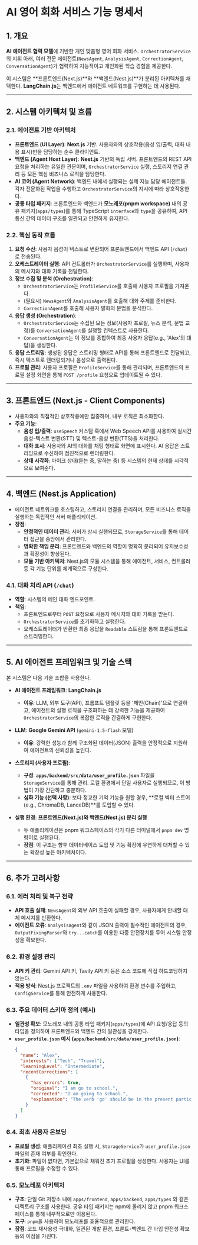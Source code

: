 # AI 영어 회화 서비스 기능 명세서

## 1. 개요

**AI 에이전트 협력 모델**에 기반한 개인 맞춤형 영어 회화 서비스. `OrchestratorService`의 지휘 아래, 여러 전문 에이전트(`NewsAgent`, `AnalysisAgent`, `CorrectionAgent`, `ConversationAgent`)가 협력하여 지능적이고 개인화된 학습 경험을 제공한다.

이 시스템은 **프론트엔드(Next.js)**와 **백엔드(Nest.js)**가 분리된 아키텍처를 채택한다. **LangChain.js**는 백엔드에서 에이전트 네트워크를 구현하는 데 사용된다.

---

## 2. 시스템 아키텍처 및 흐름

### 2.1. 에이전트 기반 아키텍처

- **프론트엔드 (UI Layer)**: **Next.js** 기반. 사용자와의 상호작용(음성 입/출력, 대화 내용 표시)만을 담당하는 순수 클라이언트.
- **백엔드 (Agent Host Layer)**: **Nest.js** 기반의 독립 서버. 프론트엔드의 REST API 요청을 처리하는 유일한 관문이며, `OrchestratorService` 실행, 스토리지 연결 관리 등 모든 핵심 비즈니스 로직을 담당한다.
- **AI 코어 (Agent Network)**: 백엔드 내에서 실행되는 실제 지능 담당 에이전트들. 각자 전문화된 작업을 수행하고 `OrchestratorService`의 지시에 따라 상호작용한다.
- **공통 타입 패키지**: 프론트엔드와 백엔드가 **모노레포(pnpm workspace)** 내의 공유 패키지(`apps/types`)를 통해 TypeScript `interface`와 `type`을 공유하여, API 통신 간의 데이터 구조를 일관되고 안전하게 유지한다.

### 2.2. 핵심 동작 흐름

1.  **요청 수신**: 사용자 음성이 텍스트로 변환되어 프론트엔드에서 백엔드 API (`/chat`)로 전송된다.
2.  **오케스트레이터 실행**: API 컨트롤러가 `OrchestratorService`를 실행하며, 사용자의 메시지와 대화 기록을 전달한다.
3.  **정보 수집 및 분석 (Orchestration)**:
    - `OrchestratorService`는 `ProfileService`를 호출해 사용자 프로필을 가져온다.
    - (필요시) `NewsAgent`와 `AnalysisAgent`를 호출해 대화 주제를 준비한다.
    - `CorrectionAgent`를 호출해 사용자 발화의 문법을 분석한다.
4.  **응답 생성 (Orchestration)**:
    - `OrchestratorService`는 수집된 모든 정보(사용자 프로필, 뉴스 분석, 문법 교정)를 `ConversationAgent`를 실행할 컨텍스트로 사용한다.
    - `ConversationAgent`는 이 정보를 종합하여 최종 사용자 응답(e.g., 'Alex'의 대답)을 생성한다.
5.  **응답 스트리밍**: 생성된 응답은 스트리밍 형태로 API를 통해 프론트엔드로 전달되고, 즉시 텍스트로 렌더링되거나 음성으로 출력된다.
6.  **프로필 관리**: 사용자 프로필은 `ProfileService`를 통해 관리되며, 프론트엔드의 프로필 설정 화면을 통해 `POST /profile` 요청으로 업데이트될 수 있다.

---

## 3. 프론트엔드 (Next.js - Client Components)

- 사용자와의 직접적인 상호작용에만 집중하며, 내부 로직은 최소화한다.
- **주요 기능**:
  - **음성 입/출력**: `useSpeech` 커스텀 훅에서 Web Speech API를 사용하여 실시간 음성-텍스트 변환(STT) 및 텍스트-음성 변환(TTS)을 처리한다.
  - **대화 표시**: 사용자와 AI의 대화를 채팅 형태로 화면에 표시한다. AI 응답은 스트리밍으로 수신하여 점진적으로 렌더링한다.
  - **상태 시각화**: 마이크 상태(듣는 중, 말하는 중) 등 시스템의 현재 상태를 시각적으로 보여준다.

---

## 4. 백엔드 (Nest.js Application)

- 에이전트 네트워크를 호스팅하고, 스토리지 연결을 관리하며, 모든 비즈니스 로직을 실행하는 독립적인 서버 애플리케이션.
- **장점**:
  - **안정적인 데이터 관리**: 서버가 상시 실행되므로, `StorageService`를 통해 데이터 접근을 중앙에서 관리한다.
  - **명확한 책임 분리**: 프론트엔드와 백엔드의 역할이 명확히 분리되어 유지보수성과 확장성이 향상된다.
  - **모듈 기반 아키텍처**: Nest.js의 모듈 시스템을 통해 에이전트, 서비스, 컨트롤러 등 각 기능 단위를 체계적으로 구성한다.

### 4.1. 대화 처리 API (`/chat`)

- **역할**: 시스템의 메인 대화 엔드포인트.
- **책임**:
  - 프론트엔드로부터 `POST` 요청으로 사용자 메시지와 대화 기록을 받는다.
  - `OrchestratorService`를 초기화하고 실행한다.
  - 오케스트레이터가 반환한 최종 응답을 `Readable` 스트림을 통해 프론트엔드로 스트리밍한다.

---

## 5. AI 에이전트 프레임워크 및 기술 스택

본 시스템은 다음 기술 조합을 사용한다.

- **AI 에이전트 프레임워크**: **LangChain.js**

  - **이유**: LLM, 외부 도구(API), 프롬프트 템플릿 등을 '체인(Chain)'으로 연결하고, 에이전트의 실행 로직을 구조화하는 데 강력한 기능을 제공하여 `OrchestratorService`의 복잡한 로직을 간결하게 구현한다.

- **LLM**: **Google Gemini API** (`gemini-1.5-flash` 모델)

  - **이유**: 강력한 성능과 함께 구조화된 데이터(JSON) 출력을 안정적으로 지원하여 에이전트의 신뢰성을 높인다.

- **스토리지 (사용자 프로필)**:

  - **구성**: **`apps/backend/src/data/user_profile.json`** 파일을 `StorageService`를 통해 관리. 로컬 환경에서 단일 사용자로 실행되므로, 이 방법이 가장 간단하고 충분하다.
  - **심화 기능 (선택 사항)**: 보다 정교한 기억 기능을 원할 경우, **로컬 벡터 스토어(e.g., ChromaDB, LanceDB)**를 도입할 수 있다.

- **실행 환경**: **프론트엔드(Next.js)와 백엔드(Nest.js) 분리 실행**
  - 두 애플리케이션은 pnpm 워크스페이스의 각기 다른 터미널에서 `pnpm dev` 명령어로 실행된다.
  - **장점**: 이 구조는 향후 데이터베이스 도입 및 기능 확장에 유연하게 대처할 수 있는 확장성 높은 아키텍처이다.

---

## 6. 추가 고려사항

### 6.1. 에러 처리 및 복구 전략

- **API 호출 실패**: `NewsAgent`의 외부 API 호출이 실패할 경우, 사용자에게 안내할 대체 메시지를 반환한다.
- **에이전트 오류**: `AnalysisAgent`와 같이 JSON 출력이 필수적인 에이전트의 경우, `OutputFixingParser`와 `try...catch`를 이용한 다중 안전장치를 두어 시스템 안정성을 확보한다.

### 6.2. 환경 설정 관리

- **API 키 관리**: Gemini API 키, Tavily API 키 등은 소스 코드에 직접 하드코딩하지 않는다.
- **적용 방식**: Nest.js 프로젝트의 `.env` 파일을 사용하여 환경 변수를 주입하고, `ConfigService`를 통해 안전하게 사용한다.

### 6.3. 주요 데이터 스키마 정의 (예시)

- **일관성 확보**: 모노레포 내의 공통 타입 패키지(`apps/types`)에 API 요청/응답 등의 타입을 정의하여 프론트엔드와 백엔드 간의 일관성을 강제한다.
- **`user_profile.json` 예시 (`apps/backend/src/data/user_profile.json`)**:
  ```json
  {
    "name": "Alex",
    "interests": ["Tech", "Travel"],
    "learningLevel": "Intermediate",
    "recentCorrections": [
      {
        "has_errors": true,
        "original": "I am go to school.",
        "corrected": "I am going to school.",
        "explanation": "The verb 'go' should be in the present participle form 'going' after 'am'."
      }
    ]
  }
  ```

### 6.4. 최초 사용자 온보딩

- **프로필 생성**: 애플리케이션 최초 실행 시, `StorageService`가 `user_profile.json` 파일의 존재 여부를 확인한다.
- **초기화**: 파일이 없다면, 기본값으로 채워진 초기 프로필을 생성한다. 사용자는 UI를 통해 프로필을 수정할 수 있다.

### 6.5. 모노레포 아키텍처

- **구조**: 단일 Git 저장소 내에 `apps/frontend`, `apps/backend`, `apps/types` 와 같은 디렉토리 구조를 사용한다. 공유 타입 패키지는 npm에 올리지 않고 pnpm 워크스페이스를 통해 내부적으로만 이용된다.
- **도구**: `pnpm`을 사용하여 모노레포를 효율적으로 관리한다.
- **장점**: 코드 재사용성 극대화, 일관된 개발 환경, 프론트-백엔드 간 타입 안전성 확보 등의 이점을 가진다.
